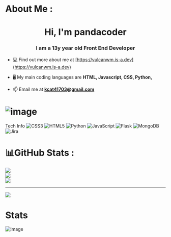 # About Me :
<h1 align="center">Hi, I'm pandacoder</h1>
<h3 align="center">I am a 13y year old Front End Developer</h3>

- 💻 Find out more about me at [https://vulcanwm.is-a.dev](https://vulcanwm.is-a.dev)

- 🖥️ My main coding languages are **HTML, Javascript, CSS, Python,**

- 📫 Email me at **kcat41703@gmail.com**

# ![image](https://user-images.githubusercontent.com/91168831/207219365-ee2fedac-157c-45f6-93e5-e5fc10b79165.png)
Tech Info
![CSS3](https://img.shields.io/badge/css3-%231572B6.svg?style=for-the-badge&logo=css3&logoColor=white) ![HTML5](https://img.shields.io/badge/html5-%23E34F26.svg?style=for-the-badge&logo=html5&logoColor=white) ![Python](https://img.shields.io/badge/python-3670A0?style=for-the-badge&logo=python&logoColor=ffdd54) ![JavaScript](https://img.shields.io/badge/javascript-%23323330.svg?style=for-the-badge&logo=javascript&logoColor=%23F7DF1E) ![Flask](https://img.shields.io/badge/flask-%23000.svg?style=for-the-badge&logo=flask&logoColor=white) ![MongoDB](https://img.shields.io/badge/MongoDB-%234ea94b.svg?style=for-the-badge&logo=mongodb&logoColor=white) ![Jira](https://img.shields.io/badge/jira-%230A0FFF.svg?style=for-the-badge&logo=jira&logoColor=white)
# 📊GitHub Stats :
![](https://github-readme-stats.vercel.app/api?username=pandacoder123WM&theme=vision-friendly-dark&hide_border=false&include_all_commits=false&count_private=false)<br/>
![](https://github-readme-streak-stats.herokuapp.com/?user=pandacoder123WM&theme=vision-friendly-dark&hide_border=false)<br/>
![](https://github-readme-stats.vercel.app/api/top-langs/?username=pandacoder123WM&theme=vision-friendly-dark&hide_border=false&include_all_commits=false&count_private=false&layout=compact)

---
[![](https://visitcount.itsvg.in/api?id=VulcanWM&icon=0&color=0)](https://visitcount.itsvg.in)

# Stats

![image](https://projecteuler.net/profile/VulcanWM.png)
